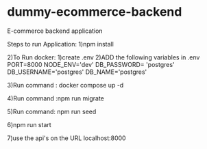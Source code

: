 # dummy-ecommerce-backend
E-commerce backend application

Steps to run Application:
1)npm install

2)To Run docker:
    1)create .env
    2)ADD the following variables in .env
        PORT=8000
        NODE_ENV='dev'
        DB_PASSWORD= 'postgres'
        DB_USERNAME='postgres'
        DB_NAME='postgres'

3)Run command : docker compose up -d 

4)Run command :npm run migrate

5)Run command: npm run seed

6)npm run start

7)use the api's on the URL localhost:8000


